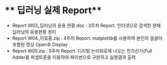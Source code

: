 # ** 딥러닝 실제 Report** 

- Report W03_딥러닝의 응용 현황.doc : 3주차 Report. 인터넷으로 검색한 현재 딥러닝의 응용현황 정리
- Report W04_이효중.zip : 4주차 Report. matplotlib를 사용하여 본인의 얼굴이 포함된 영상 Open후 Display
- Report W05.zip : 5주차 Report. 디지털 논리회로에 나오는 전가산기(Full Adder를 퍼셉트론을 이용하여 파이썬으로 구현하고 실행결과 출력

<p align="center">
  
</p>
</br>
